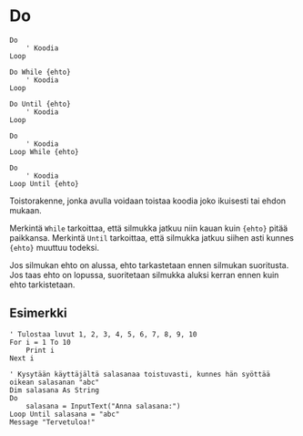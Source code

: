 <!--structure-->
Do
==

```eppabasic
Do
    ' Koodia
Loop

Do While {ehto}
    ' Koodia
Loop

Do Until {ehto}
    ' Koodia
Loop

Do
    ' Koodia
Loop While {ehto}

Do
    ' Koodia
Loop Until {ehto}
```

Toistorakenne, jonka avulla voidaan toistaa koodia joko ikuisesti tai ehdon mukaan.

Merkintä `While` tarkoittaa, että silmukka jatkuu
niin kauan kuin `{ehto}` pitää paikkansa.
Merkintä `Until` tarkoittaa, että silmukka jatkuu
siihen asti kunnes `{ehto}` muuttuu todeksi.

Jos silmukan ehto on alussa,
ehto tarkastetaan ennen silmukan suoritusta.
Jos taas ehto on lopussa,
suoritetaan silmukka aluksi kerran ennen kuin ehto tarkistetaan.

Esimerkki
---------
```eppabasic
' Tulostaa luvut 1, 2, 3, 4, 5, 6, 7, 8, 9, 10
For i = 1 To 10
    Print i
Next i
```
```eppabasic
' Kysytään käyttäjältä salasanaa toistuvasti, kunnes hän syöttää oikean salasanan "abc"
Dim salasana As String
Do
    salasana = InputText("Anna salasana:")
Loop Until salasana = "abc"
Message "Tervetuloa!"

```
